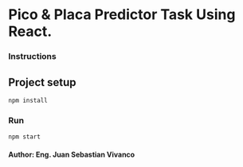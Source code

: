 
<!-- 
Pico & Placa Predictor Task Using React.
Author Juan Sebastian Vivanco Castro
@github juansvc
Title: Stackbuilders - Eng. Juan Vivanco
 -->


# Pico & Placa Predictor Task Using React.

### Instructions

## Project setup
```
npm install
```

### Run
```
npm start
```

#### Author: Eng. Juan Sebastian Vivanco
